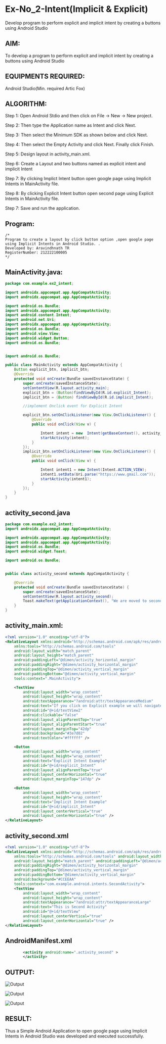# Ex-No_2-Intent(Implicit & Explicit)

Develop program to perform explicit and implicit intent by creating a buttons using Android Studio

## AIM:
To develop a program to perform explicit and implicit intent by creating a buttons using Android Studio

## EQUIPMENTS REQUIRED:

Android Studio(Min. required Artic Fox)


## ALGORITHM:
Step 1: Open Android Stdio and then click on File -> New -> New project.

Step 2: Then type the Application name as Intent and click Next.

Step 3: Then select the Minimum SDK as shown below and click Next.

Step 4: Then select the Empty Activity and click Next. Finally click Finish.

Step 5: Design layout in activity_main.xml.

Step 6: Create a Layout and two buttons named as explicit intent and implicit Intent 

Step 7: By clicking Implict Intent button open google page using Implicit Intents in MainActivity file.

Step 8: By clicking Explicit Intent button open second page using Explicit Intents in MainActivity file.

Step 7: Save and run the application.


## Program:
 ```
/*
Program to create a layout by click button option ,open google page using Implicit Intents in Android Studio. .
Developed by: Aravindhnath TR
RegisterNumber: 212222100005
*/
```

## MainActivity.java:
```java
package com.example.ex2_intent;

import androidx.appcompat.app.AppCompatActivity;
import androidx.appcompat.app.AppCompatActivity;

import android.os.Bundle;
import androidx.appcompat.app.AppCompatActivity;
import android.content.Intent;
import android.net.Uri;
import androidx.appcompat.app.AppCompatActivity;
import android.os.Bundle;
import android.view.View;
import android.widget.Button;
import android.os.Bundle;


import android.os.Bundle;

public class MainActivity extends AppCompatActivity {
    Button explicit_btn, implicit_btn;
    @Override
    protected void onCreate(Bundle savedInstanceState) {
        super.onCreate(savedInstanceState);
        setContentView(R.layout.activity_main);
        explicit_btn = (Button)findViewById(R.id.explicit_Intent);
        implicit_btn = (Button) findViewById(R.id.implicit_Intent);

        //implement Onclick event for Explicit Intent

        explicit_btn.setOnClickListener(new View.OnClickListener() {
            @Override
            public void onClick(View v) {

                Intent intent = new  Intent(getBaseContext(), activity_second.class);
                startActivity(intent);
            }
        });
        implicit_btn.setOnClickListener(new View.OnClickListener() {
            @Override
            public void onClick(View v) {

                Intent intent1 = new Intent(Intent.ACTION_VIEW);
                intent1.setData(Uri.parse("https://www.gmail.com"));
                startActivity(intent1);
            }
        });
    }
}
```
## activity_second.java
```java
package com.example.ex2_intent;
import androidx.appcompat.app.AppCompatActivity;

import androidx.appcompat.app.AppCompatActivity;
import androidx.appcompat.app.AppCompatActivity;
import android.os.Bundle;
import android.widget.Toast;

import android.os.Bundle;


public class activity_second extends AppCompatActivity {

    @Override
    protected void onCreate(Bundle savedInstanceState) {
        super.onCreate(savedInstanceState);
        setContentView(R.layout.activity_second);
        Toast.makeText(getApplicationContext(), "We are moved to second Activity",Toast.LENGTH_LONG).show();
    }
}
```
## activity_main.xml:
```xml
<?xml version="1.0" encoding="utf-8"?>
<RelativeLayout xmlns:android="http://schemas.android.com/apk/res/android"
    xmlns:tools="http://schemas.android.com/tools"
    android:layout_width="match_parent"
    android:layout_height="match_parent"
    android:paddingLeft="@dimen/activity_horizontal_margin"
    android:paddingRight="@dimen/activity_horizontal_margin"
    android:paddingTop="@dimen/activity_vertical_margin"
    android:paddingBottom="@dimen/activity_vertical_margin"
    tools:context=".MainActivity">

    <TextView
        android:layout_width="wrap_content"
        android:layout_height="wrap_content"
        android:textAppearance="?android:attr/textAppearanceMedium"
        android:text="If you click on Explicit example we will navigate to second activity within App and if you click on Implicit example AbhiAndroid Homepage will open in Browser"
        android:id="@+id/textView2"
        android:clickable="false"
        android:layout_alignParentTop="true"
        android:layout_alignParentStart="true"
        android:layout_marginTop="42dp"
        android:background="#3e7d02"
        android:textColor="#ffffff" />

    <Button
        android:layout_width="wrap_content"
        android:layout_height="wrap_content"
        android:text="Explicit Intent Example"
        android:id="@+id/explicit_Intent"
        android:layout_alignParentTop="true"
        android:layout_centerHorizontal="true"
        android:layout_marginTop="147dp" />

    <Button
        android:layout_width="wrap_content"
        android:layout_height="wrap_content"
        android:text="Implicit Intent Example"
        android:id="@+id/implicit_Intent"
        android:layout_centerVertical="true"
        android:layout_centerHorizontal="true" />
</RelativeLayout>
```
## activity_second.xml
```xml
<?xml version="1.0" encoding="utf-8"?>
<RelativeLayout xmlns:android="http://schemas.android.com/apk/res/android"
    xmlns:tools="http://schemas.android.com/tools" android:layout_width="match_parent"
    android:layout_height="match_parent" android:paddingLeft="@dimen/activity_horizontal_margin"
    android:paddingRight="@dimen/activity_horizontal_margin"
    android:paddingTop="@dimen/activity_vertical_margin"
    android:paddingBottom="@dimen/activity_vertical_margin"
    android:background="#CCEEAA"
    tools:context="com.example.android.intents.SecondActivity">
    <TextView
        android:layout_width="wrap_content"
        android:layout_height="wrap_content"
        android:textAppearance="?android:attr/textAppearanceLarge"
        android:text="This is Second Activity"
        android:id="@+id/textView"
        android:layout_centerVertical="true"
        android:layout_centerHorizontal="true" />
</RelativeLayout>
```
## AndroidManifest.xml
```xml
        <activity android:name=".activity_second" >
        </activity>
```

## OUTPUT:

![Output](Op1-java2.png)

![Output](Op2-java2.png)

![Output](Op3-java2.png)

## RESULT:
Thus a Simple Android Application to open google page using Implicit Intents in Android Studio was developed and executed successfully.
